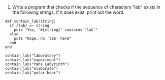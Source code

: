 1. Write a program that checks if the sequence of characters "lab" exists in the following strings. If it does exist, print out the word.


```
def contain_lab(string)
  if /lab/ =~ string
    puts "Yes, '#{string}' contains 'lab'"
  else
    puts "Nope, no 'lab' here"
  end
end

contain_lab("laboratory")
contain_lab("experiment")
contain_lab("Pans Labyrinth")
contain_lab("elaborate")
contain_lab("polar bear")
```
